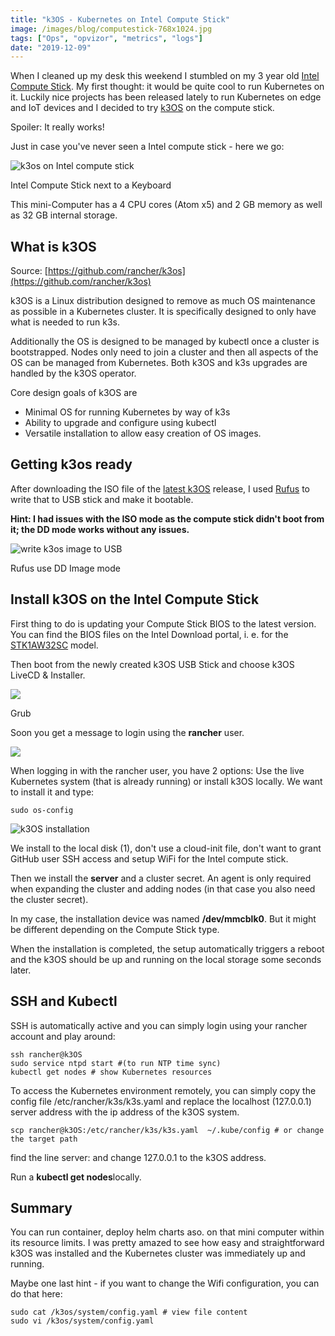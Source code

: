 ```yaml
---
title: "k3OS - Kubernetes on Intel Compute Stick"
image: /images/blog/computestick-768x1024.jpg
tags: ["Ops", "opvizor", "metrics", "logs"]
date: "2019-12-09"
---
```


When I cleaned up my desk this weekend I stumbled on my 3 year old [Intel Compute Stick](https://www.intel.com/content/www/us/en/products/boards-kits/compute-stick.html). My first thought: it would be quite cool to run Kubernetes on it. Luckily nice projects has been released lately to run Kubernetes on edge and IoT devices and I decided to try [k3OS](https://github.com/rancher/k3os) on the compute stick.

Spoiler: It really works!

Just in case you've never seen a Intel compute stick - here we go:

![k3os on Intel compute stick](/images/blog/computestick-768x1024.jpg)

Intel Compute Stick next to a Keyboard

This mini-Computer has a 4 CPU cores (Atom x5) and 2 GB memory as well as 32 GB internal storage.

## What is k3OS

Source: [https://github.com/rancher/k3os](https://github.com/rancher/k3os)

k3OS is a Linux distribution designed to remove as much OS maintenance as possible in a Kubernetes cluster. It is specifically designed to only have what is needed to run k3s.

Additionally the OS is designed to be managed by kubectl once a cluster is bootstrapped. Nodes only need to join a cluster and then all aspects of the OS can be managed from Kubernetes. Both k3OS and k3s upgrades are handled by the k3OS operator.

Core design goals of k3OS are

- Minimal OS for running Kubernetes by way of k3s
- Ability to upgrade and configure using kubectl
- Versatile installation to allow easy creation of OS images.

## Getting k3os ready

After downloading the ISO file of the [latest k3OS](https://github.com/rancher/k3os/releases/latest) release, I used [Rufus](https://rufus.ie/) to write that to USB stick and make it bootable.

**Hint: I had issues with the ISO mode as the compute stick didn't boot from it; the DD mode works without any issues.**

![write k3os image to USB](/images/blog/rufus.png)

Rufus use DD Image mode

## Install k3OS on the Intel Compute Stick

First thing to do is updating your Compute Stick BIOS to the latest version. You can find the BIOS files on the Intel Download portal, i. e. for the [STK1AW32SC](https://downloadcenter.intel.com/product/91065/Intel-Compute-Stick-STK1AW32SC) model.

Then boot from the newly created k3OS USB Stick and choose k3OS LiveCD & Installer.

![](/images/blog/grub.png)

Grub

Soon you get a message to login using the **rancher** user.

![](/images/blog/rancher1st.png)

When logging in with the rancher user, you have 2 options: Use the live Kubernetes system (that is already running) or install k3OS locally. We want to install it and type:

```
sudo os-config
```

![k3OS installation](/images/blog/k3OS.png)

We install to the local disk (1), don't use a cloud-init file, don't want to grant GitHub user SSH access and setup WiFi for the Intel compute stick.

Then we install the **server** and a cluster secret. An agent is only required when expanding the cluster and adding nodes (in that case you also need the cluster secret).

In my case, the installation device was named **/dev/mmcblk0**. But it might be different depending on the Compute Stick type.

When the installation is completed, the setup automatically triggers a reboot and the k3OS should be up and running on the local storage some seconds later.

## SSH and Kubectl

SSH is automatically active and you can simply login using your rancher account and play around:

```
ssh rancher@k3OS
sudo service ntpd start #(to run NTP time sync)
kubectl get nodes # show Kubernetes resources
```

To access the Kubernetes environment remotely, you can simply copy the config file /etc/rancher/k3s/k3s.yaml and replace the localhost (127.0.0.1) server address with the ip address of the k3OS system.

```
scp rancher@k3OS:/etc/rancher/k3s/k3s.yaml  ~/.kube/config # or change the target path
```

find the line server: and change 127.0.0.1 to the k3OS address.

Run a **kubectl get nodes**locally.

## Summary

You can run container, deploy helm charts aso. on that mini computer within its resource limits. I was pretty amazed to see how easy and straightforward k3OS was installed and the Kubernetes cluster was immediately up and running.

Maybe one last hint - if you want to change the Wifi configuration, you can do that here:

```
sudo cat /k3os/system/config.yaml # view file content
sudo vi /k3os/system/config.yaml
```
